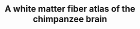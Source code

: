 ---
layout: 
title: A white matter fiber atlas of the chimpanzee brain
cat: 
subcat: 
teasing: We established a new white matter atlas of the deep and superficial white matter structural connectivity in chimpanzees.
icon: chimpanzee_atlas.jpg
site: https://www.sciencedirect.com/science/article/pii/S105381192300513X?via%3Dihub
added: 2024
---